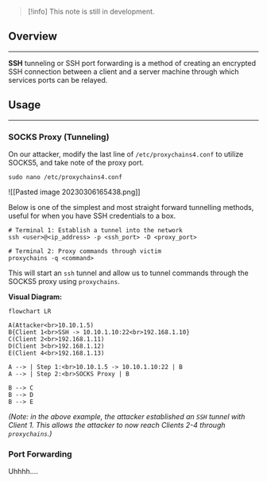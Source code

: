 
> [!info]
> This note is still in development.
## Overview
---
**SSH** tunneling or SSH port forwarding is a method of creating an encrypted SSH connection between a client and a server machine through which services ports can be relayed.
## Usage
---
### SOCKS Proxy (Tunneling)

On our attacker, modify the last line of `/etc/proxychains4.conf` to utilize SOCKS5, and take note of the proxy port.
```shell
sudo nano /etc/proxychains4.conf
```

![[Pasted image 20230306165438.png]]

Below is one of the simplest and most straight forward tunnelling methods, useful for when you have SSH credentials to a box.
```shell
# Terminal 1: Establish a tunnel into the network
ssh <user>@<ip_address> -p <ssh_port> -D <proxy_port>

# Terminal 2: Proxy commands through victim
proxychains -q <command>
```

This will start an `ssh` tunnel and allow us to tunnel commands through the SOCKS5 proxy using `proxychains`.

**Visual Diagram:**
```mermaid
flowchart LR

A(Attacker<br>10.10.1.5)
B{Client 1<br>SSH -> 10.10.1.10:22<br>192.168.1.10}
C(Client 2<br>192.168.1.11)
D(Client 3<br>192.168.1.12)
E(Client 4<br>192.168.1.13)

A --> | Step 1:<br>10.10.1.5 -> 10.10.1.10:22 | B
A --> | Step 2:<br>SOCKS Proxy | B

B --> C
B --> D
B --> E
```

*(Note: in the above example, the attacker established an `SSH` tunnel with Client 1.  This allows the attacker to now reach Clients 2-4 through `proxychains`.)*

### Port Forwarding

Uhhhh....